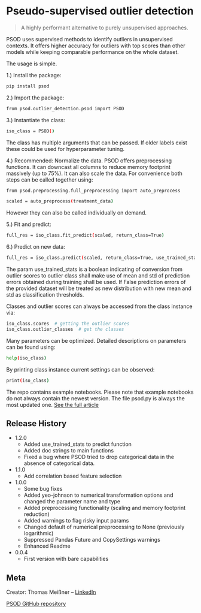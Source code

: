 # Pseudo-supervised outlier detection

> A highly performant alternative to purely unsupervised approaches.

PSOD uses supervised methods to identify outliers in unsupervised contexts. It offers higher accuracy for outliers
with top scores than other models while keeping comparable performance on the whole dataset.

The usage is simple.

1.) Install the package:
```sh
pip install psod
```

2.) Import the package:
```sh
from psod.outlier_detection.psod import PSOD
```

3.) Instantiate the class:
```sh
iso_class = PSOD()
```
The class has multiple arguments that can be passed. If older labels exist these could be used
for hyperparameter tuning.

4.) Recommended: Normalize the data. PSOD offers preprocessing functions. It can downcast all
columns to reduce memory footprint massively (up to 75%). It can also scale the data. For
convenience both steps can be called together using:
```sh
from psod.preprocessing.full_preprocessing import auto_preprocess

scaled = auto_preprocess(treatment_data)
```
However they can also be called individually on demand.

5.) Fit and predict:
```sh
full_res = iso_class.fit_predict(scaled, return_class=True)
```

6.) Predict on new data:
```sh
full_res = iso_class.predict(scaled, return_class=True, use_trained_stats=True)
```
The param use_trained_stats is a boolean indicating of conversion from outlier scores to outlier class
shall make use of mean and std of prediction errors obtained during training shall be used. 
If False prediction errors of the provided dataset will be treated as new distribution 
with new mean and std as classification thresholds.

Classes and outlier scores can always be accessed from the class instance via:
```sh
iso_class.scores  # getting the outlier scores
iso_class.outlier_classes  # get the classes
```
Many parameters can be optimized. Detailed descriptions on parameters can be found using:
```sh
help(iso_class)
```
By printing class instance current settings can be observed:
```sh
print(iso_class)
```

The repo contains example notebooks. Please note that example notebooks do not always contain the newest version. 
The file psod.py is always the most updated one.
[See the full article](https://medium.com/@thomasmeissnerds)

## Release History

* 1.2.0
    * Added use_trained_stats to predict function
    * Added doc strings to main functions
    * Fixed a bug where PSOD tried to drop categorical data in the absence of categorical data.
* 1.1.0
    * Add correlation based feature selection
* 1.0.0
    * Some bug fixes
    * Added yeo-johnson to numerical transformation options and changed the parameter name and type
    * Added preprocessing functionality (scaling and memory footprint reduction)
    * Added warnings to flag risky input params
    * Changed default of numerical preprocessing to None (previously logarithmic)
    * Suppressed Pandas Future and CopySettings warnings
    * Enhanced Readme
* 0.0.4
    * First version with bare capabilities


## Meta

Creator: Thomas Meißner – [LinkedIn](https://www.linkedin.com/in/thomas-mei%C3%9Fner-m-a-3808b346)

[PSOD GitHub repository](https://github.com/ThomasMeissnerDS/PSOD)